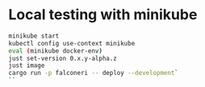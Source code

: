 # Local testing with minikube

```sh
minikube start
kubectl config use-context minikube
eval (minikube docker-env)
just set-version 0.x.y-alpha.z
just image
cargo run -p falconeri -- deploy --development`
``
